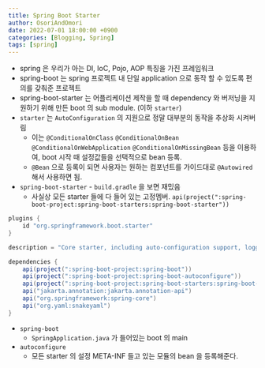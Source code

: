 ```yaml
---
title: Spring Boot Starter
author: OsoriAndOmori
date: 2022-07-01 18:00:00 +0900
categories: [Blogging, Spring]
tags: [spring]
---
```


- spring 은 우리가 아는 DI, IoC, Pojo, AOP 특징을 가진 프레임워크
- spring-boot 는 spring 프로젝트 내 단일 application 으로 동작 할 수 있도록 편의를 갖춰준 프로젝트
- spring-boot-starter 는 어플리케이션 제작을 할 때 dependency 와 버저닝을 지원하기 위해 만든 boot 의 sub module. (이하 `starter`)
- `starter` 는 `AutoConfiguration` 의 지원으로 정말 대부분의 동작을 추상화 시켜버림
  - 이는 `@ConditionalOnClass` `@ConditionalOnBean` `@ConditionalOnWebApplication` `@ConditionalOnMissingBean` 등을 이용하여, boot 시작 때 설정값들을 선택적으로 bean 등록.
  - `@Bean` 으로 등록이 되면 사용자는 원하는 컴포넌트를 가이드대로 `@Autowired` 해서 사용하면 됨.
- `spring-boot-starter` - `build.gradle` 을 보면 재밌음
  - 사실상 모든 starter 들에 다 들어 있는 고정멤버. `api(project(":spring-boot-project:spring-boot-starters:spring-boot-starter"))`

```groovy
plugins {
	id "org.springframework.boot.starter"
}

description = "Core starter, including auto-configuration support, logging and YAML"

dependencies {
	api(project(":spring-boot-project:spring-boot"))
	api(project(":spring-boot-project:spring-boot-autoconfigure"))
	api(project(":spring-boot-project:spring-boot-starters:spring-boot-starter-logging"))
	api("jakarta.annotation:jakarta.annotation-api")
	api("org.springframework:spring-core")
	api("org.yaml:snakeyaml")
}
```

- `spring-boot`
  - `SpringApplication.java` 가 들어있는 boot 의 main
- `autoconfigure`
  - 모든 starter 의 설정 META-INF 들고 있는 모듈의 bean 을 등록해준다.
